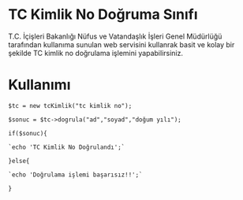 # TC Kimlik No Doğruma Sınıfı
T.C. İçişleri Bakanlığı Nüfus ve Vatandaşlık İşleri Genel Müdürlüğü tarafından kullanıma sunulan web servisini kullanrak basit ve kolay bir şekilde TC kimlik no doğrulama işlemini yapabilirsiniz.

# Kullanımı 

`$tc = new tcKimlik("tc kimlik no");`

`$sonuc = $tc->dogrula("ad","soyad","doğum yılı");`

`if($sonuc){`

	`echo 'TC Kimlik No Doğrulandı';`
	
`}else{`

	`echo 'Doğrulama işlemi başarısız!!';`
  
`}`
	
